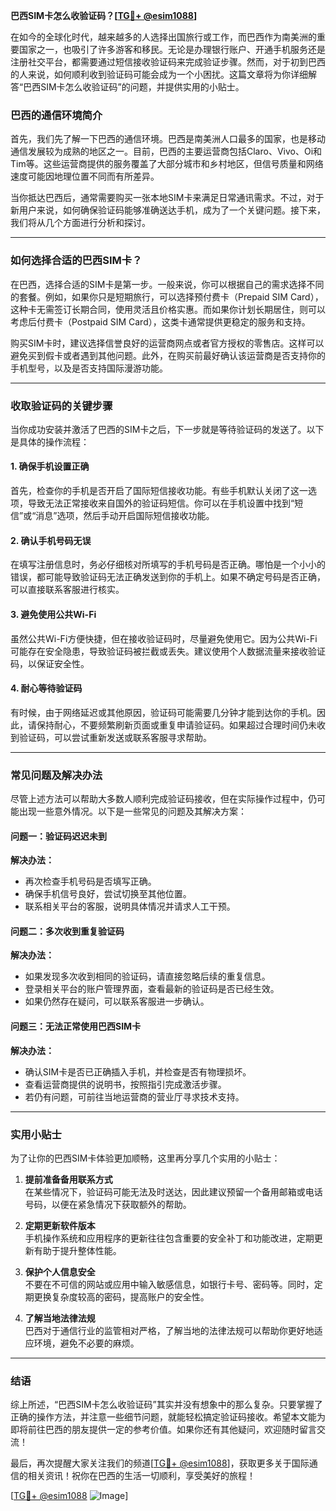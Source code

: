 **巴西SIM卡怎么收验证码？[[TG💪+ @esim1088](https://t.me/s/esim1088)]**

在如今的全球化时代，越来越多的人选择出国旅行或工作，而巴西作为南美洲的重要国家之一，也吸引了许多游客和移民。无论是办理银行账户、开通手机服务还是注册社交平台，都需要通过短信接收验证码来完成验证步骤。然而，对于初到巴西的人来说，如何顺利收到验证码可能会成为一个小困扰。这篇文章将为你详细解答“巴西SIM卡怎么收验证码”的问题，并提供实用的小贴士。

### 巴西的通信环境简介

首先，我们先了解一下巴西的通信环境。巴西是南美洲人口最多的国家，也是移动通信发展较为成熟的地区之一。目前，巴西的主要运营商包括Claro、Vivo、Oi和Tim等。这些运营商提供的服务覆盖了大部分城市和乡村地区，但信号质量和网络速度可能因地理位置不同而有所差异。

当你抵达巴西后，通常需要购买一张本地SIM卡来满足日常通讯需求。不过，对于新用户来说，如何确保验证码能够准确送达手机，成为了一个关键问题。接下来，我们将从几个方面进行分析和探讨。

---

### 如何选择合适的巴西SIM卡？

在巴西，选择合适的SIM卡是第一步。一般来说，你可以根据自己的需求选择不同的套餐。例如，如果你只是短期旅行，可以选择预付费卡（Prepaid SIM Card），这种卡无需签订长期合同，使用灵活且价格实惠。而如果你计划长期居住，则可以考虑后付费卡（Postpaid SIM Card），这类卡通常提供更稳定的服务和支持。

购买SIM卡时，建议选择信誉良好的运营商网点或者官方授权的零售店。这样可以避免买到假卡或者遇到其他问题。此外，在购买前最好确认该运营商是否支持你的手机型号，以及是否支持国际漫游功能。

---

### 收取验证码的关键步骤

当你成功安装并激活了巴西的SIM卡之后，下一步就是等待验证码的发送了。以下是具体的操作流程：

#### 1. 确保手机设置正确
首先，检查你的手机是否开启了国际短信接收功能。有些手机默认关闭了这一选项，导致无法正常接收来自国外的验证码短信。你可以在手机设置中找到“短信”或“消息”选项，然后手动开启国际短信接收功能。

#### 2. 确认手机号码无误
在填写注册信息时，务必仔细核对所填写的手机号码是否正确。哪怕是一个小小的错误，都可能导致验证码无法正确发送到你的手机上。如果不确定号码是否正确，可以直接联系客服进行核实。

#### 3. 避免使用公共Wi-Fi
虽然公共Wi-Fi方便快捷，但在接收验证码时，尽量避免使用它。因为公共Wi-Fi可能存在安全隐患，导致验证码被拦截或丢失。建议使用个人数据流量来接收验证码，以保证安全性。

#### 4. 耐心等待验证码
有时候，由于网络延迟或其他原因，验证码可能需要几分钟才能到达你的手机。因此，请保持耐心，不要频繁刷新页面或重复申请验证码。如果超过合理时间仍未收到验证码，可以尝试重新发送或联系客服寻求帮助。

---

### 常见问题及解决办法

尽管上述方法可以帮助大多数人顺利完成验证码接收，但在实际操作过程中，仍可能出现一些意外情况。以下是一些常见的问题及其解决方案：

#### 问题一：验证码迟迟未到
**解决办法：**
- 再次检查手机号码是否填写正确。
- 确保手机信号良好，尝试切换至其他位置。
- 联系相关平台的客服，说明具体情况并请求人工干预。

#### 问题二：多次收到重复验证码
**解决办法：**
- 如果发现多次收到相同的验证码，请直接忽略后续的重复信息。
- 登录相关平台的账户管理界面，查看最新的验证码是否已经生效。
- 如果仍然存在疑问，可以联系客服进一步确认。

#### 问题三：无法正常使用巴西SIM卡
**解决办法：**
- 确认SIM卡是否已正确插入手机，并检查是否有物理损坏。
- 查看运营商提供的说明书，按照指引完成激活步骤。
- 若仍有问题，可前往当地运营商的营业厅寻求技术支持。

---

### 实用小贴士

为了让你的巴西SIM卡体验更加顺畅，这里再分享几个实用的小贴士：

1. **提前准备备用联系方式**  
   在某些情况下，验证码可能无法及时送达，因此建议预留一个备用邮箱或电话号码，以便在紧急情况下获取额外的帮助。

2. **定期更新软件版本**  
   手机操作系统和应用程序的更新往往包含重要的安全补丁和功能改进，定期更新有助于提升整体性能。

3. **保护个人信息安全**  
   不要在不可信的网站或应用中输入敏感信息，如银行卡号、密码等。同时，定期更换复杂度较高的密码，提高账户的安全性。

4. **了解当地法律法规**  
   巴西对于通信行业的监管相对严格，了解当地的法律法规可以帮助你更好地适应环境，避免不必要的麻烦。

---

### 结语

综上所述，“巴西SIM卡怎么收验证码”其实并没有想象中的那么复杂。只要掌握了正确的操作方法，并注意一些细节问题，就能轻松搞定验证码接收。希望本文能为即将前往巴西的朋友提供一定的参考价值。如果你还有其他疑问，欢迎随时留言交流！

最后，再次提醒大家关注我们的频道[[TG💪+ @esim1088](https://t.me/s/esim1088)]，获取更多关于国际通信的相关资讯！祝你在巴西的生活一切顺利，享受美好的旅程！

[[TG💪+ @esim1088](https://t.me/s/esim1088) ![Image](https://i.postimg.cc/4NQfJmqS/Snipaste-2025-05-13-00-14-12.png)]